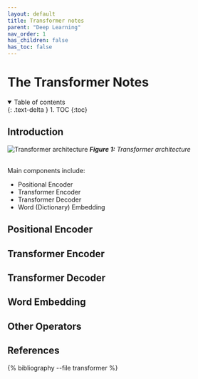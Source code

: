 ```yaml
---
layout: default
title: Transformer notes
parent: "Deep Learning"
nav_order: 1
has_children: false
has_toc: false
---
```


# The Transformer Notes

<details open markdown="block">
  <summary>
    Table of contents
  </summary>
  {: .text-delta }
1. TOC
{:toc}
</details>

## Introduction

![Transformer architecture](https://pytorch.org/tutorials/_images/transformer_architecture.jpg)
*<b>Figure 1:</b> Transformer architecture*<br/><br/>


Main components include:

- Positional Encoder
- Transformer Encoder
- Transformer Decoder
- Word (Dictionary) Embedding

## Positional Encoder

## Transformer Encoder

## Transformer Decoder

## Word Embedding

## Other Operators

## References

{% bibliography --file transformer %}